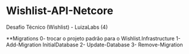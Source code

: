 # Wishlist-API-Netcore
Desafio Técnico (Wishlist) - LuizaLabs (4)


**Migrations
    0- trocar o projeto padrão para o Wishlist.Infrastructure
    1- Add-Migration InitialDatabase
    2- Update-Database
    3- Remove-Migration